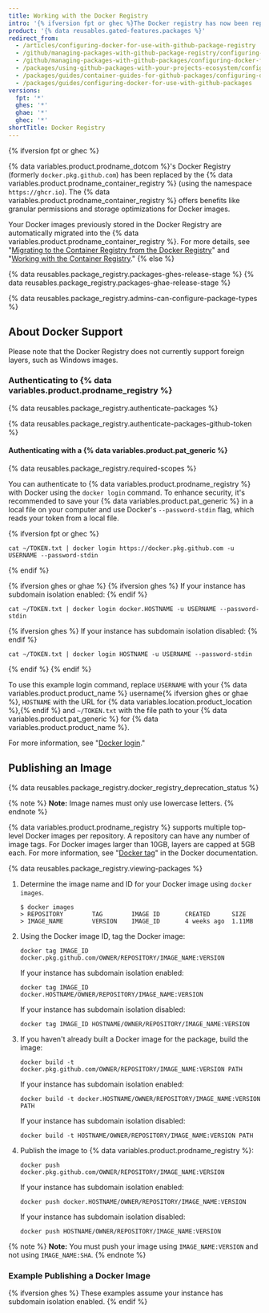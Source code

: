 ```yaml
---
title: Working with the Docker Registry
intro: '{% ifversion fpt or ghec %}The Docker registry has now been replaced by the {% data variables.product.prodname_container_registry %}.{% else %}You can push and pull your Docker images using the {% data variables.product.prodname_registry %} Docker registry.{% endif %}'
product: '{% data reusables.gated-features.packages %}'
redirect_from:
  - /articles/configuring-docker-for-use-with-github-package-registry
  - /github/managing-packages-with-github-package-registry/configuring-docker-for-use-with-github-package-registry
  - /github/managing-packages-with-github-packages/configuring-docker-for-use-with-github-packages
  - /packages/using-github-packages-with-your-projects-ecosystem/configuring-docker-for-use-with-github-packages
  - /packages/guides/container-guides-for-github-packages/configuring-docker-for-use-with-github-packages
  - /packages/guides/configuring-docker-for-use-with-github-packages
versions:
  fpt: '*'
  ghes: '*'
  ghae: '*'
  ghec: '*'
shortTitle: Docker Registry
---
```


{% ifversion fpt or ghec %}
<!-- Main versioning block for {% data variables.product.prodname_dotcom %} and GitHub Enterprise Cloud -->
{% data variables.product.prodname_dotcom %}'s Docker Registry (formerly `docker.pkg.github.com`) has been replaced by the {% data variables.product.prodname_container_registry %} (using the namespace `https://ghcr.io`). The {% data variables.product.prodname_container_registry %} offers benefits like granular permissions and storage optimizations for Docker images.

Your Docker images previously stored in the Docker Registry are automatically migrated into the {% data variables.product.prodname_container_registry %}. For more details, see "[Migrating to the Container Registry from the Docker Registry](/packages/working-with-a-github-packages-registry/migrating-to-the-container-registry-from-the-docker-registry)" and "[Working with the Container Registry](/packages/working-with-a-github-packages-registry/working-with-the-container-registry)."
{% else %}
<!-- This section is for GitHub Enterprise Server and GitHub AE -->
{% data reusables.package_registry.packages-ghes-release-stage %}
{% data reusables.package_registry.packages-ghae-release-stage %}

{% data reusables.package_registry.admins-can-configure-package-types %}

## About Docker Support

Please note that the Docker Registry does not currently support foreign layers, such as Windows images.

### Authenticating to {% data variables.product.prodname_registry %}

{% data reusables.package_registry.authenticate-packages %}

{% data reusables.package_registry.authenticate-packages-github-token %}

#### Authenticating with a {% data variables.product.pat_generic %}

{% data reusables.package_registry.required-scopes %}

You can authenticate to {% data variables.product.prodname_registry %} with Docker using the `docker login` command. To enhance security, it's recommended to save your {% data variables.product.pat_generic %} in a local file on your computer and use Docker's `--password-stdin` flag, which reads your token from a local file.

{% ifversion fpt or ghec %}
```shell
cat ~/TOKEN.txt | docker login https://docker.pkg.github.com -u USERNAME --password-stdin
```
{% endif %}

{% ifversion ghes or ghae %}
{% ifversion ghes %}
If your instance has subdomain isolation enabled:
{% endif %}
```shell
cat ~/TOKEN.txt | docker login docker.HOSTNAME -u USERNAME --password-stdin
```
{% ifversion ghes %}
If your instance has subdomain isolation disabled:
{% endif %}
```shell
cat ~/TOKEN.txt | docker login HOSTNAME -u USERNAME --password-stdin
```
{% endif %}
{% endif %}

To use this example login command, replace `USERNAME` with your {% data variables.product.product_name %} username{% ifversion ghes or ghae %}, `HOSTNAME` with the URL for {% data variables.location.product_location %},{% endif %} and `~/TOKEN.txt` with the file path to your {% data variables.product.pat_generic %} for {% data variables.product.product_name %}.

For more information, see "[Docker login](https://docs.docker.com/engine/reference/commandline/login/#provide-a-password-using-stdin)."

## Publishing an Image

{% data reusables.package_registry.docker_registry_deprecation_status %}

{% note %}
**Note:** Image names must only use lowercase letters.
{% endnote %}

{% data variables.product.prodname_registry %} supports multiple top-level Docker images per repository. A repository can have any number of image tags. For Docker images larger than 10GB, layers are capped at 5GB each. For more information, see "[Docker tag](https://docs.docker.com/engine/reference/commandline/tag/)" in the Docker documentation.

{% data reusables.package_registry.viewing-packages %}

1. Determine the image name and ID for your Docker image using `docker images`.

   ```shell
   $ docker images
   > REPOSITORY        TAG        IMAGE ID       CREATED      SIZE
   > IMAGE_NAME        VERSION    IMAGE_ID       4 weeks ago  1.11MB
   ```

2. Using the Docker image ID, tag the Docker image:

   ```shell
   docker tag IMAGE_ID docker.pkg.github.com/OWNER/REPOSITORY/IMAGE_NAME:VERSION
   ```

   If your instance has subdomain isolation enabled:

   ```shell
   docker tag IMAGE_ID docker.HOSTNAME/OWNER/REPOSITORY/IMAGE_NAME:VERSION
   ```

   If your instance has subdomain isolation disabled:

   ```shell
   docker tag IMAGE_ID HOSTNAME/OWNER/REPOSITORY/IMAGE_NAME:VERSION
   ```

3. If you haven't already built a Docker image for the package, build the image:

   ```shell
   docker build -t docker.pkg.github.com/OWNER/REPOSITORY/IMAGE_NAME:VERSION PATH
   ```

   If your instance has subdomain isolation enabled:

   ```shell
   docker build -t docker.HOSTNAME/OWNER/REPOSITORY/IMAGE_NAME:VERSION PATH
   ```

   If your instance has subdomain isolation disabled:

   ```shell
   docker build -t HOSTNAME/OWNER/REPOSITORY/IMAGE_NAME:VERSION PATH
   ```

4. Publish the image to {% data variables.product.prodname_registry %}:

   ```shell
   docker push docker.pkg.github.com/OWNER/REPOSITORY/IMAGE_NAME:VERSION
   ```

   If your instance has subdomain isolation enabled:

   ```shell
   docker push docker.HOSTNAME/OWNER/REPOSITORY/IMAGE_NAME:VERSION
   ```

   If your instance has subdomain isolation disabled:

   ```shell
   docker push HOSTNAME/OWNER/REPOSITORY/IMAGE_NAME:VERSION
   ```

{% note %}
**Note:** You must push your image using `IMAGE_NAME:VERSION` and not using `IMAGE_NAME:SHA`.
{% endnote %}

### Example Publishing a Docker Image

{% ifversion ghes %}
These examples assume your instance has subdomain isolation enabled.
{% endif %}

